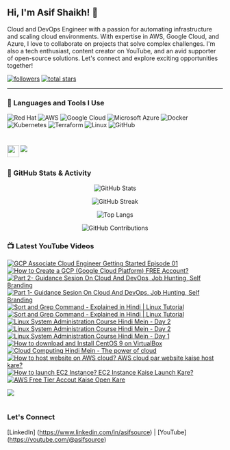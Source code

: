 ## Hi, I'm Asif Shaikh! 👋

Cloud and DevOps Engineer with a passion for automating infrastructure and scaling cloud environments. With expertise in AWS, Google Cloud, and Azure, I love to collaborate on projects that solve complex challenges. I'm also a tech enthusiast, content creator on YouTube, and an avid supporter of open-source solutions. Let's connect and explore exciting opportunities together!

   <p align="left">
      <a href="https://www.youtube.com/c/asifsource?sub_confirmation=1">
      <a href="https://www.youtube.com/c/asifsource"> 
      <a href="https://github.com/asifsource?tab=followers">
         <img alt="followers" title="Follow me on Github" src="https://custom-icon-badges.demolab.com/github/followers/asifsource?color=236ad3&labelColor=1155ba&style=for-the-badge&logo=person-add&label=Follow&logoColor=white"/></a>
      <a href="https://github.com/asifsource?tab=repositories&sort=stargazers">
         <img alt="total stars" title="Total stars on GitHub" src="https://custom-icon-badges.demolab.com/github/stars/asifsource?color=55960c&style=for-the-badge&labelColor=488207&logo=star"/></a>
   </p>

---

### 🧰 Languages and Tools I Use

![Red Hat](https://img.shields.io/badge/Red_Hat-EE0000?style=for-the-badge&logo=redhat&logoColor=white)
![AWS](https://img.shields.io/badge/Amazon_AWS-232F3E?style=for-the-badge&logo=amazon-aws&logoColor=FF9900)
![Google Cloud](https://img.shields.io/badge/Google_Cloud-4285F4?style=for-the-badge&logo=googlecloud&logoColor=white)
![Microsoft Azure](https://img.shields.io/badge/Microsoft_Azure-0078D4?style=for-the-badge&logo=microsoft-azure&logoColor=white)
![Docker](https://img.shields.io/badge/Docker-2496ED?style=for-the-badge&logo=docker&logoColor=white)
![Kubernetes](https://img.shields.io/badge/Kubernetes-326CE5?style=for-the-badge&logo=kubernetes&logoColor=white)
![Terraform](https://img.shields.io/badge/Terraform-7B42BC?style=for-the-badge&logo=terraform&logoColor=white)
![Linux](https://img.shields.io/badge/Linux-FCC624?style=for-the-badge&logo=linux&logoColor=black)
![GitHub](https://img.shields.io/badge/GitHub-181717?style=for-the-badge&logo=github&logoColor=white)



#

[<img src="https://custom-icon-badges.demolab.com/badge/-Subscribe%20For%20More-red?style=for-the-badge&logo=video&logoColor=white"/>](https://www.youtube.com/channel/UCCu6yHpjvZU2U0uWaxZRypQ?sub_confirmation=1)
[<img align="left" width="28px" src="https://upload.wikimedia.org/wikipedia/commons/8/81/LinkedIn_icon.svg?style=for-the-badge&logo=video&logoColor=white"/>](https://www.linkedin.com/in/asifsource)
#         
### 🚀 GitHub Stats & Activity

<div align="center">
  
  ![GitHub Stats](https://github-readme-stats.vercel.app/api?username=asifsource&show_icons=true&theme=radical&hide_border=true&count_private=true&include_all_commits=true)
  
  ![GitHub Streak](https://github-readme-streak-stats.herokuapp.com?user=asifsource&theme=radical&hide_border=true&date_format=M%20j%5B%2C%20Y%5D)
  
  ![Top Langs](https://github-readme-stats.vercel.app/api/top-langs/?username=asifsource&layout=compact&theme=radical&hide_border=true)
  
  ![GitHub Contributions](https://github-readme-activity-graph.vercel.app/graph?username=asifsource&theme=react-dark&hide_border=true&area=true&bg_color=00000000)

</div>

### 📺 Latest YouTube Videos

<!-- BEGIN YOUTUBE-CARDS -->
[![GCP Associate Cloud Engineer Getting Started Episode 01](https://ytcards.demolab.com/?id=j9ckW8ZXdS4&title=GCP+Associate+Cloud+Engineer+Getting+Started+Episode+01](url)&lang=en&timestamp=1736609813&background_color=%230d1117&title_color=%23ffffff&stats_color=%23dedede&width=250&border_radius=5&duration=385 "GCP Associate Cloud Engineer Getting Started Episode 01")](https://youtu.be/j9ckW8ZXdS4)
[![How to Create a GCP (Google Cloud Platform) FREE Account?](https://ytcards.demolab.com/?id=Mb19o5nK2gQ&title=How+to+Create+a+GCP+(Google+Cloud+Platform)+FREE+Account+?](url)&lang=en&timestamp=1736364300&background_color=%230d1117&title_color=%23ffffff&stats_color=%23dedede&width=250&border_radius=5&duration=385 "How to Create a GCP (Google Cloud Platform) FREE Account?")](https://youtu.be/Mb19o5nK2gQ)
[![Part 2- Guidance Sesion On Cloud And DevOps, Job Hunting, Self Branding](https://ytcards.demolab.com/?id=MHJa3i8fibI&title=Part+2+Guidance+Sesion+On+Cloud+And+DevOps+Job+Hunting+Self+Branding](url)&lang=en&timestamp=1727604000&background_color=%230d1117&title_color=%23ffffff&stats_color=%23dedede&width=250&border_radius=5&duration=385 "Part 2 - Guidance Sesion On Cloud And DevOps, Job Hunting, Self Branding")](https://youtu.be/MHJa3i8fibI)
[![Part 1- Guidance Sesion On Cloud And DevOps, Job Hunting, Self Branding](https://ytcards.demolab.com/?id=utbvmRRirQs&title=Part+1+Guidance+Sesion+On+Cloud+And+DevOps+Job+Hunting+Self+Branding](url)&lang=en&timestamp=1727431200&background_color=%230d1117&title_color=%23ffffff&stats_color=%23dedede&width=250&border_radius=5&duration=385 "Part 1 - Guidance Sesion On Cloud And DevOps, Job Hunting, Self Branding")](https://youtu.be/utbvmRRirQs)
[![Sort and Grep Command - Explained in Hindi | Linux Tutorial](https://ytcards.demolab.com/?id=codERi_8GK4&title=Linux+User+Management+Explained+in+Hindi+|+Linux+Tutorial](url)&lang=en&timestamp=1726912800&background_color=%230d1117&title_color=%23ffffff&stats_color=%23dedede&width=250&border_radius=5&duration=385 "Linux User Management - Explained in Hindi | Linux Tutorial")](https://youtu.be/codERi_8GK4)
[![Sort and Grep Command - Explained in Hindi | Linux Tutorial](https://ytcards.demolab.com/?id=c9zUM2D0JtI&title=Sort+and+grep+command+Explained+in+Hindi+|+Linux+Tutorial](url)&lang=en&timestamp=1716370200&background_color=%230d1117&title_color=%23ffffff&stats_color=%23dedede&width=250&border_radius=5&duration=385 "Sort and Grep Command - Explained in Hindi | Linux Tutorial")](https://youtu.be/c9zUM2D0JtI)
[![Linux System Administration Course Hindi Mein - Day 2](https://ytcards.demolab.com/?id=aniOdoG5ADs&title=Linux+Boot+Process+Explained+in+Hindi+|+Linux+बूट+प्रोसेस+कैसे+काम+करता+है](url)&lang=en&timestamp=1714319100&background_color=%230d1117&title_color=%23ffffff&stats_color=%23dedede&width=250&border_radius=5&duration=385 "Linux Boot Process Explained in Hindi | Linux बूट प्रोसेस कैसे काम करता है")](https://youtu.be/aniOdoG5ADs)
[![Linux System Administration Course Hindi Mein - Day 2](https://ytcards.demolab.com/?id=WA--4jUbxLA&title=Linux+System+Administration+Course+Hindi+Mein+-+Day+2](url)&lang=en&timestamp=1696759200&background_color=%230d1117&title_color=%23ffffff&stats_color=%23dedede&width=250&border_radius=5&duration=385 "Linux System Administration Course Hindi Mein - Day 2")](https://youtu.be/WA--4jUbxLA)
[![Linux System Administration Course Hindi Mein - Day 1](https://ytcards.demolab.com/?id=z0TJEytrd0A&title=Linux+System+Administration+Course+Hindi+Mein+-+Day+1](url)&lang=en&timestamp=1695376800&background_color=%230d1117&title_color=%23ffffff&stats_color=%23dedede&width=250&border_radius=5&duration=385 "Linux System Administration Course Hindi Mein - Day 1")](https://youtu.be/z0TJEytrd0A)
[![How to download and Install CentOS 9 on VirtualBox](https://ytcards.demolab.com/?id=kfi42KQlR_M&title=How+to+Download+And+Install+CentOS+9+on+VirtualBox](url)&lang=en&timestamp=1695117600&background_color=%230d1117&title_color=%23ffffff&stats_color=%23dedede&width=250&border_radius=5&duration=385 "How to download and Install CentOS 9 on VirtualBox")](https://youtu.be/kfi42KQlR_M)
[![Cloud Computing Hindi Mein - The power of cloud](https://ytcards.demolab.com/?id=NyG_RaY03to&title=Cloud+Computing+Hindi+Mein+-+The+power+of+cloud](url)&lang=en&timestamp=1690864200&background_color=%230d1117&title_color=%23ffffff&stats_color=%23dedede&width=250&border_radius=5&duration=385 "Cloud Computing Hindi Mein - The power of cloud")](https://youtu.be/NyG_RaY03to)
[![How to host website on AWS cloud? AWS cloud par website kaise host kare?](https://ytcards.demolab.com/?id=H3bmXQklcws&title=How+to+host+website+on+AWS+Cloud?+AWS+cloud+par+website+kaise+host+kare?](url)&lang=en&timestamp=1689588000&background_color=%230d1117&title_color=%23ffffff&stats_color=%23dedede&width=250&border_radius=5&duration=385 "How to host website on AWS cloud? AWS cloud par website kaise host kare?")](https://youtu.be/H3bmXQklcws)
[![How to launch EC2 Instance? EC2 Instance Kaise Launch Kare?](https://ytcards.demolab.com/?id=_gYtZWnYCdw&title=How+to+launch+EC2+Instance?+EC2+Instance+Kaise+Launch+Kare?](url)&lang=en&timestamp=1688764346&background_color=%230d1117&title_color=%23ffffff&stats_color=%23dedede&width=250&border_radius=5&duration=385 "How to launch EC2 Instance? EC2 Instance Kaise Launch Kare?")](https://youtu.be/_gYtZWnYCdw)
[![AWS Free Tier Accout Kaise Open Kare](https://ytcards.demolab.com/?id=e1MFQrEW7kk&title=AWS+Free+Tier+Account+Kaise+Open+Kare](url)&lang=en&timestamp=1687875732&background_color=%230d1117&title_color=%23ffffff&stats_color=%23dedede&width=250&border_radius=5&duration=385 "AWS Free Tier Accout Kaise Open Kare")](https://youtu.be/e1MFQrEW7kk)
<!-- END YOUTUBE-CARDS -->

[<img src="https://custom-icon-badges.demolab.com/badge/-Subscribe%20For%20More-red?style=for-the-badge&logo=video&logoColor=white"/>](https://www.youtube.com/channel/UCCu6yHpjvZU2U0uWaxZRypQ?sub_confirmation=1)

#
### Let's Connect
[LinkedIn] (https://www.linkedin.com/in/asifsource) | [YouTube] (https://youtube.com/@asifsource)

<!-- ![GitHub Streak](https://streak-stats.demolab.com?user=AsifSource&theme=gruvbox&border_radius=4.5) -->



